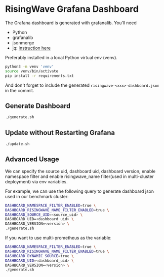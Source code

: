 # RisingWave Grafana Dashboard

The Grafana dashboard is generated with grafanalib. You'll need 

- Python
- grafanalib
- jsonmerge
- jq: [instruction here](https://stedolan.github.io/jq/download/)

Preferably installed in a local Python virtual env (venv).

```bash
python3 -m venv 'venv'
source venv/bin/activate
pip install -r requirements.txt
```

And don't forget to include the generated `risingwave-<xxx>-dashboard.json` in the commit.

## Generate Dashboard

```bash
./generate.sh
```

## Update without Restarting Grafana

```bash
./update.sh
```

## Advanced Usage

We can specify the source uid, dashboard uid, dashboard version, enable namespace filter and enable risingwave_name filter(used in multi-cluster deployment) via env variables. 

For example, we can use the following query to generate dashboard json used in our benchmark cluster:

```bash
DASHBOARD_NAMESPACE_FILTER_ENABLED=true \
DASHBOARD_RISINGWAVE_NAME_FILTER_ENABLED=true \
DASHBOARD_SOURCE_UID=<source_uid> \
DASHBOARD_UID=<dashboard_uid> \
DASHBOARD_VERSION=<version> \
./generate.sh
```

If you want to use multi-prometheus as the variable:

```bash
DASHBOARD_NAMESPACE_FILTER_ENABLED=true \
DASHBOARD_RISINGWAVE_NAME_FILTER_ENABLED=true \
DASHBOARD_DYNAMIC_SOURCE=true \
DASHBOARD_UID=<dashboard_uid> \
DASHBOARD_VERSION=<version> \
./generate.sh
```
